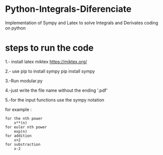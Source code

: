 # Python-Integrals-Diferenciate
Implementation of Sympy and Latex to solve Integrals and Derivates coding on python
# steps to run the code

1.- install latex miktex
https://miktex.org/

2.- use pip to install sympy
pip install sympy

3.-Run modular.py

4.-just write the file name without the ending '.pdf'

5.-for the input functions use the sympy notation


for example :

    for the nth power
        x**(n)
    for euler nth power
        exp(n)
    for addition
        x+2
    for substraction
        x-2


